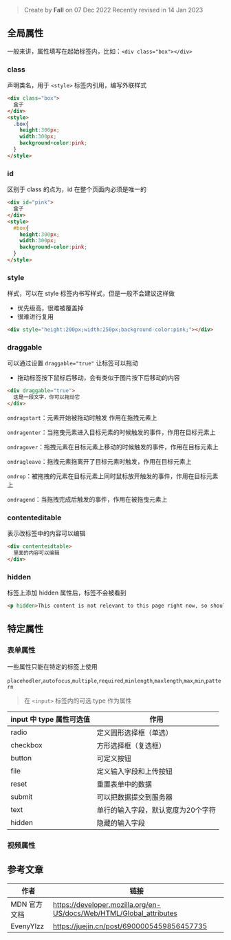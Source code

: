 > Create by **Fall** on 07 Dec 2022
> Recently revised in 14 Jan 2023

## 全局属性

一般来讲，属性填写在起始标签内，比如：`<div class="box"></div>`

### class

声明类名，用于 `<style>` 标签内引用，编写外联样式

```html
<div class="box">
  盒子
</div>
<style>
  .box{
    height:300px;
    width:300px;
    background-color:pink;
  }
</style>
```

### id

区别于 class 的点为，id 在整个页面内必须是唯一的

```html
<div id="pink">
  盒子
</div>
<style>
  #box{
    height:300px;
    width:300px;
    background-color:pink;
  }
</style>
```

### style

样式，可以在 style 标签内书写样式，但是一般不会建议这样做

- 优先级高，很难被覆盖掉
- 很难进行复用

```html
<div style="height:200px;width:250px;background-color:pink;"></div>
```

### draggable

可以通过设置 `draggable="true"` 让标签可以拖动

- 拖动标签按下鼠标后移动，会有类似于图片按下后移动的内容

```html
<div draggable="true">
  这是一段文字，你可以拖动它
</div>
```

`ondragstart`：元素开始被拖动时触发 作用在拖拽元素上

`ondragenter`：当拖曳元素进入目标元素的时候触发的事件，作用在目标元素上

`ondragover`：拖拽元素在目标元素上移动的时候触发的事件，作用在目标元素上

`ondragleave`：拖拽元素拖离开了目标元素时触发，作用在目标元素上

`ondrop`：被拖拽的元素在目标元素上同时鼠标放开触发的事件，作用在目标元素上

`ondragend`：当拖拽完成后触发的事件，作用在被拖曳元素上

### contenteditable

表示改标签中的内容可以编辑

```html
<div contenteidtable>
  里面的内容可以编辑
</div>
```

### hidden

标签上添加 hidden 属性后，标签不会被看到

```html
<p hidden>This content is not relevant to this page right now, so should not be seen. Nothing to see here. Nada.</p>
```

## 特定属性

### 表单属性

一些属性只能在特定的标签上使用

`placehodler`,`autofocus`,`multiple`,`required`,`minlength`,`maxlength`,`max`,`min`,`pattern`

> 在 `<input>` 标签内的可选 type 作为属性

| input 中 type 属性可选值 | 作用                               |
| ------------------------ | ---------------------------------- |
| radio                    | 定义圆形选择框（单选）             |
| checkbox                 | 方形选择框（复选框）               |
| button                   | 可定义按钮                         |
| file                     | 定义输入字段和上传按钮             |
| reset                    | 重置表单中的数据                   |
| submit                   | 可以把数据提交到服务器             |
| text                     | 单行的输入字段，默认宽度为20个字符 |
| hidden                   | 隐藏的输入字段                     |

### 视频属性





## 参考文章

| 作者         | 链接                                                         |
| ------------ | ------------------------------------------------------------ |
| MDN 官方文档 | https://developer.mozilla.org/en-US/docs/Web/HTML/Global_attributes |
| EvenyYlzz    | https://juejin.cn/post/6900005459856457735                   |